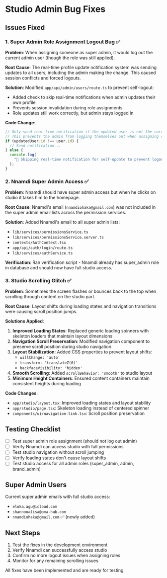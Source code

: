# Studio Admin Bug Fixes

## Issues Fixed

### 1. Super Admin Role Assignment Logout Bug ✅

**Problem**: When assigning someone as super admin, it would log out the current admin user (though the role was still applied).

**Root Cause**: The real-time profile update notification system was sending updates to all users, including the admin making the change. This caused session conflicts and forced logouts.

**Solution**: Modified `app/api/admin/users/route.ts` to prevent self-logout:

- Added check to skip real-time notifications when admin updates their own profile
- Prevents session invalidation during role assignments
- Role updates still work correctly, but admin stays logged in

**Code Change**:

```javascript
// Only send real-time notification if the updated user is not the current admin
// This prevents the admin from logging themselves out when assigning roles
if (updatedUser.id !== user.id) {
  // Send notification...
} else {
  console.log(
    "🔄 Skipping real-time notification for self-update to prevent logout"
  );
}
```

### 2. Nnamdi Super Admin Access ✅

**Problem**: Nnamdi should have super admin access but when he clicks on studio it takes him to the homepage.

**Root Cause**: Nnamdi's email (`nnamdiohaka@gmail.com`) was not included in the super admin email lists across the permission services.

**Solution**: Added Nnamdi's email to all super admin lists:

- `lib/services/permissionsService.ts`
- `lib/services/permissionsService.server.ts`
- `contexts/AuthContext.tsx`
- `app/api/auth/login/route.ts`
- `lib/services/authService.ts`

**Verification**: Ran verification script - Nnamdi already has super_admin role in database and should now have full studio access.

### 3. Studio Scrolling Glitch ✅

**Problem**: Sometimes the screen flashes or bounces back to the top when scrolling through content on the studio part.

**Root Cause**: Layout shifts during loading states and navigation transitions were causing scroll position jumps.

**Solutions Applied**:

1. **Improved Loading States**: Replaced generic loading spinners with skeleton loaders that maintain layout dimensions
2. **Navigation Scroll Preservation**: Modified navigation component to preserve scroll position during studio navigation
3. **Layout Stabilization**: Added CSS properties to prevent layout shifts:
   - `willChange: 'auto'`
   - `transform: 'translateZ(0)'`
   - `backfaceVisibility: 'hidden'`
4. **Smooth Scrolling**: Added `scrollBehavior: 'smooth'` to studio layout
5. **Minimum Height Containers**: Ensured content containers maintain consistent heights during loading

**Code Changes**:

- `app/studio/layout.tsx`: Improved loading states and layout stability
- `app/studio/page.tsx`: Skeleton loading instead of centered spinner
- `components/ui/navigation-link.tsx`: Scroll position preservation

## Testing Checklist

- [ ] Test super admin role assignment (should not log out admin)
- [ ] Verify Nnamdi can access studio with full permissions
- [ ] Test studio navigation without scroll jumping
- [ ] Verify loading states don't cause layout shifts
- [ ] Test studio access for all admin roles (super_admin, admin, brand_admin)

## Super Admin Users

Current super admin emails with full studio access:

- `eloka.agu@icloud.com`
- `shannonalisa@oma-hub.com`
- `nnamdiohaka@gmail.com` ✅ (newly added)

## Next Steps

1. Test the fixes in the development environment
2. Verify Nnamdi can successfully access studio
3. Confirm no more logout issues when assigning roles
4. Monitor for any remaining scrolling issues

All fixes have been implemented and are ready for testing.
